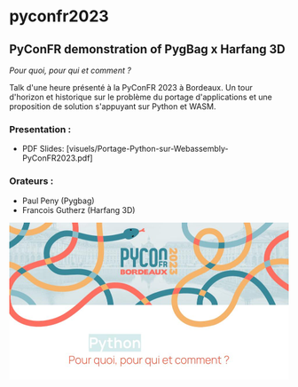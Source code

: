 # pyconfr2023

## PyConFR demonstration of PygBag x Harfang 3D

_Pour quoi, pour qui et comment ?_

Talk d'une heure présenté à la PyConFR 2023 à Bordeaux. Un tour d'horizon et historique sur le problème du portage d'applications et une proposition de solution s'appuyant sur Python et WASM.

### Presentation :

 - PDF Slides: [visuels/Portage-Python-sur-Webassembly-PyConFR2023.pdf]

### Orateurs : 

- Paul Peny (Pygbag)
- Francois Gutherz (Harfang 3D)

![intro slide](visuels/pyconfr_intro.jpg)
